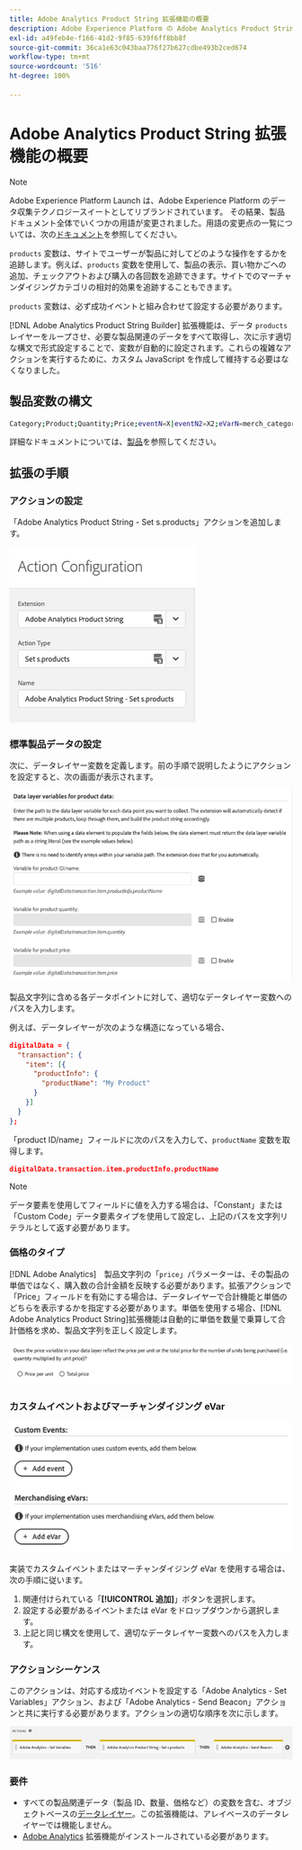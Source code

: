 ```yaml
---
title: Adobe Analytics Product String 拡張機能の概要
description: Adobe Experience Platform の Adobe Analytics Product String タグ拡張機能について説明します。
exl-id: a49feb4e-f166-41d2-9f85-639f6ff8bb8f
source-git-commit: 36ca1e63c043baa776f27b627cdbe493b2ced674
workflow-type: tm+mt
source-wordcount: '516'
ht-degree: 100%

---
```


# Adobe Analytics Product String 拡張機能の概要

>[!NOTE]
>
>Adobe Experience Platform Launch は、Adobe Experience Platform のデータ収集テクノロジースイートとしてリブランドされています。 その結果、製品ドキュメント全体でいくつかの用語が変更されました。用語の変更点の一覧については、次の[ドキュメント](../../../term-updates.md)を参照してください。

`products` 変数は、サイトでユーザーが製品に対してどのような操作をするかを追跡します。例えば、`products` 変数を使用して、製品の表示、買い物かごへの追加、チェックアウトおよび購入の各回数を追跡できます。サイトでのマーチャンダイジングカテゴリの相対的効果を追跡することもできます。

`products` 変数は、必ず成功イベントと組み合わせて設定する必要があります。

[!DNL Adobe Analytics Product String Builder] 拡張機能は、データ `products` レイヤーをループさせ、必要な製品関連のデータをすべて取得し、次に示す適切な構文で形式設定することで、変数が自動的に設定されます。これらの複雑なアクションを実行するために、カスタム JavaScript を作成して維持する必要はなくなりました。

## 製品変数の構文

```bash
Category;Product;Quantity;Price;eventN=X|eventN2=X2;eVarN=merch_category|eVarN2=merch_category2
```

詳細なドキュメントについては、[製品](https://experienceleague.adobe.com/docs/analytics/implementation/vars/page-vars/products.html?lang=ja)を参照してください。

## 拡張の手順

### アクションの設定

「Adobe Analytics Product String - Set s.products」アクションを追加します。

![アクションの設定](./images/screenshot-action-config.png)

### 標準製品データの設定

次に、データレイヤー変数を定義します。前の手順で説明したようにアクションを設定すると、次の画面が表示されます。

![標準フィールド](./images/screenshot-standard-fields.png)

製品文字列に含める各データポイントに対して、適切なデータレイヤー変数へのパスを入力します。

例えば、データレイヤーが次のような構造になっている場合、

```json
digitalData = {
  "transaction": {
    "item": [{
      "productInfo": {
        "productName": "My Product"
      }
    }]
  }
};
```

「product ID/name」フィールドに次のパスを入力して、`productName` 変数を取得します。

```json
digitalData.transaction.item.productInfo.productName
```

>[!NOTE]
>
>データ要素を使用してフィールドに値を入力する場合は、「Constant」または「Custom Code」データ要素タイプを使用して設定し、上記のパスを文字列リテラルとして返す必要があります。

### 価格のタイプ

[!DNL Adobe Analytics]　製品文字列の「`price`」パラメーターは、その製品の単価ではなく、購入数の合計金額を反映する必要があります。拡張アクションで「Price」フィールドを有効にする場合は、データレイヤーで合計機能と単価のどちらを表示するかを指定する必要があります。単価を使用する場合、[!DNL Adobe Analytics Product String]拡張機能は自動的に単価を数量で乗算して合計価格を求め、製品文字列を正しく設定します。

![価格のタイプ](./images/screenshot-price-type.png)

### カスタムイベントおよびマーチャンダイジング eVar

![イベントと eVar](./images/screenshot-events-evars.png)

実装でカスタムイベントまたはマーチャンダイジング eVar を使用する場合は、次の手順に従います。

1. 関連付けられている「**[!UICONTROL 追加]**」ボタンを選択します。
1. 設定する必要があるイベントまたは eVar をドロップダウンから選択します。
1. 上記と同じ構文を使用して、適切なデータレイヤー変数へのパスを入力します。

### アクションシーケンス

このアクションは、対応する成功イベントを設定する「Adobe Analytics - Set Variables」アクション、および「Adobe Analytics - Send Beacon」アクションと共に実行する必要があります。アクションの適切な順序を次に示します。

![標準フィールド](./images/screenshot-action-type.png)

### 要件

* すべての製品関連データ（製品 ID、数量、価格など）の変数を含む、オブジェクトベースの[データレイヤー](https://theblog.adobe.com/data-layers-buzzword-best-practice/)。この拡張機能は、アレイベースのデータレイヤーでは機能しません。
* [Adobe Analytics](../analytics/overview.md) 拡張機能がインストールされている必要があります。
